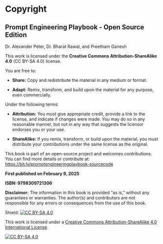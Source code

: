 # Copyright

## Prompt Engineering Playbook - Open Source Edition

Dr. Alexander Peter, Dr. Bharat Rawal, and Preetham Ganesh

This work is licensed under the **Creative Commons Attribution-ShareAlike 4.0** (CC BY-SA 4.0) license.

You are free to:

* **Share:** Copy and redistribute the material in any medium or format.

* **Adapt:** Remix, transform, and build upon the material for any purpose, even commercially.

Under the following terms:

* **Attribution:** You must give appropriate credit, provide a link to the license, and indicate if changes were made.
You may do so in any reasonable manner, but not in any way that suggests the licensor endorses you or your
use.

* **ShareAlike:** If you remix, transform, or build upon the material, you must distribute your contributions under
the same license as the original.

This book is part of an open-source project and welcomes contributions. You can find more details or contribute at:
https://bit.ly/promptengineeringplaybook-sourcecode

**First published on February 9, 2025**

**ISBN: 9798309721306**

**Disclaimer:** The information in this book is provided “as is,” without any guarantees or warranties. The author(s) and contributors are not responsible for any errors or consequences from the use of this book.

Shield: [![CC BY-SA 4.0][cc-by-sa-shield]][cc-by-sa]

This work is licensed under a
[Creative Commons Attribution-ShareAlike 4.0 International License][cc-by-sa].

[![CC BY-SA 4.0][cc-by-sa-image]][cc-by-sa]

[cc-by-sa]: http://creativecommons.org/licenses/by-sa/4.0/
[cc-by-sa-image]: https://licensebuttons.net/l/by-sa/4.0/88x31.png
[cc-by-sa-shield]: https://img.shields.io/badge/License-CC%20BY--SA%204.0-lightgrey.svg
